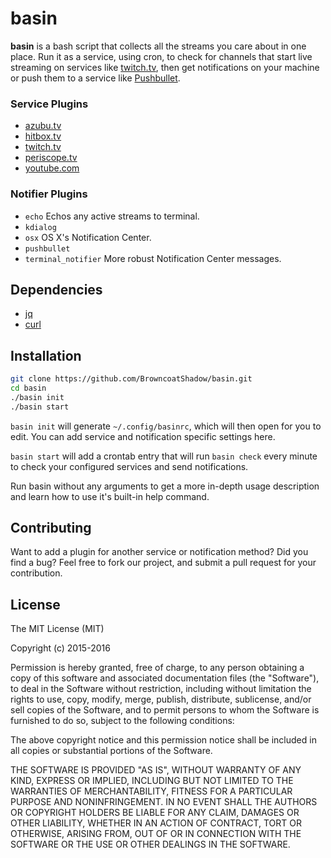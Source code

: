basin
=========
**basin** is a bash script that collects all the streams you care about in one
place. Run it as a service, using cron, to check for channels that start live
streaming on services like [twitch.tv](http://twitch.tv), then get notifications
on your machine or push them to a service like
[Pushbullet](https://pushbullet.com).


### Service Plugins
- [azubu.tv](http://azubu.tv)
- [hitbox.tv](http://hitbox.tv)
- [twitch.tv](http://twitch.tv)
- [periscope.tv](https://periscope.tv)
- [youtube.com](https://youtube.com)


### Notifier Plugins
- `echo` Echos any active streams to terminal.
- `kdialog`
- `osx` OS X's Notification Center.
- `pushbullet`
- `terminal_notifier` More robust Notification Center messages.


## Dependencies
- [jq](http://stedolan.github.io/jq/)
- [curl](http://curl.haxx.se/)


## Installation
```bash
git clone https://github.com/BrowncoatShadow/basin.git
cd basin
./basin init
./basin start
```
`basin init` will generate `~/.config/basinrc`, which will then open for you to
edit. You can add service and notification specific settings here.

`basin start` will add a crontab entry that will run `basin check` every minute
to check your configured services and send notifications.

Run basin without any arguments to get a more in-depth usage description and
learn how to use it's built-in help command.


## Contributing
Want to add a plugin for another service or notification method? Did you find a
bug? Feel free to fork our project, and submit a pull request for your
contribution.


## License
The MIT License (MIT)

Copyright (c) 2015-2016

Permission is hereby granted, free of charge, to any person obtaining a copy
of this software and associated documentation files (the "Software"), to deal
in the Software without restriction, including without limitation the rights
to use, copy, modify, merge, publish, distribute, sublicense, and/or sell
copies of the Software, and to permit persons to whom the Software is
furnished to do so, subject to the following conditions:

The above copyright notice and this permission notice shall be included in all
copies or substantial portions of the Software.

THE SOFTWARE IS PROVIDED "AS IS", WITHOUT WARRANTY OF ANY KIND, EXPRESS OR
IMPLIED, INCLUDING BUT NOT LIMITED TO THE WARRANTIES OF MERCHANTABILITY,
FITNESS FOR A PARTICULAR PURPOSE AND NONINFRINGEMENT. IN NO EVENT SHALL THE
AUTHORS OR COPYRIGHT HOLDERS BE LIABLE FOR ANY CLAIM, DAMAGES OR OTHER
LIABILITY, WHETHER IN AN ACTION OF CONTRACT, TORT OR OTHERWISE, ARISING FROM,
OUT OF OR IN CONNECTION WITH THE SOFTWARE OR THE USE OR OTHER DEALINGS IN THE
SOFTWARE.
